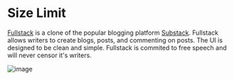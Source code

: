 # Size Limit

[Fullstack](https://fullstack-aa.herokuapp.com/#/) is a clone of the popular blogging platform [Substack](https://substack.com/). Fullstack allows writers to create blogs, posts, and commenting on posts. The UI is designed to be clean and simple. Fullstack is commited to free speech and will never censor it's writers.

![image](https://user-images.githubusercontent.com/59425912/149536189-4cde2765-2b32-4dc1-a6c5-6ca948d6acda.png)








